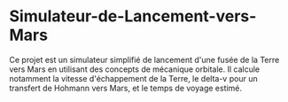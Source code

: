 # Simulateur-de-Lancement-vers-Mars
Ce projet est un simulateur simplifié de lancement d'une fusée de la Terre vers Mars en utilisant des concepts de mécanique orbitale. Il calcule notamment la vitesse d'échappement de la Terre, le delta-v pour un transfert de Hohmann vers Mars, et le temps de voyage estimé.
